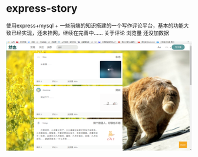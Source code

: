 # express-story
  使用express+mysql + 一些前端的知识搭建的一个写作评论平台，基本的功能大致已经实现，还未挂网，继续在完善中......
  关于评论 浏览量 还没加数据
  
  ![首页](https://github.com/closeroop/express-story/blob/master/static/pic/indexme.png)
